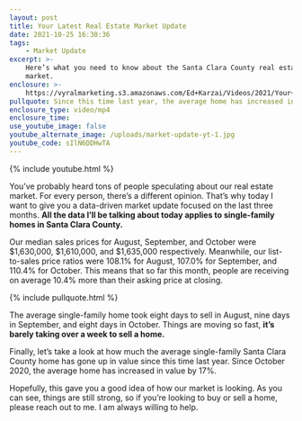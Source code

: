 ```yaml
---
layout: post
title: Your Latest Real Estate Market Update
date: 2021-10-25 16:30:36
tags:
    - Market Update
excerpt: >-
    Here’s what you need to know about the Santa Clara County real estate
    market.
enclosure: >-
    https://vyralmarketing.s3.amazonaws.com/Ed+Karzai/Videos/2021/Your+Latest+Real+Estate+Market+Update.mp4
pullquote: Since this time last year, the average home has increased in value by 17%.
enclosure_type: video/mp4
enclosure_time:
use_youtube_image: false
youtube_alternate_image: /uploads/market-update-yt-1.jpg
youtube_code: sIlN6DDHwTA
---
```

{% include youtube.html %}

You’ve probably heard tons of people speculating about our real estate market. For every person, there’s a different opinion. That’s why today I want to give you a data-driven market update focused on the last three months. **All the data I’ll be talking about today applies to single-family homes in Santa Clara County.**&nbsp;

Our median sales prices for August, September, and October were $1,630,000, $1,610,000, and $1,635,000 respectively. Meanwhile, our list-to-sales price ratios were 108.1% for August, 107.0% for September, and 110.4% for October. This means that so far this month, people are receiving on average 10.4% more than their asking price at closing.&nbsp;

{% include pullquote.html %}

The average single-family home took eight days to sell in August, nine days in September, and eight days in October. Things are moving so fast, **it’s barely taking over a week to sell a home.**&nbsp;

Finally, let’s take a look at how much the average single-family Santa Clara County home has gone up in value since this time last year. Since October 2020, the average home has increased in value by 17%.&nbsp;

Hopefully, this gave you a good idea of how our market is looking. As you can see, things are still strong, so if you’re looking to buy or sell a home, please reach out to me. I am always willing to help.
